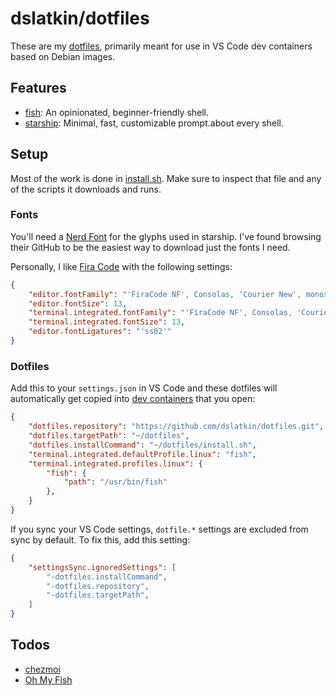 # dslatkin/dotfiles

These are my [dotfiles](https://dotfiles.github.io/), primarily meant for use in
VS Code dev containers based on Debian images.

## Features
    
-   [fish](https://fishshell.com/): An opinionated, beginner-friendly shell.
-   [starship](https://starship.rs/): Minimal, fast, customizable prompt.about every shell.

## Setup

Most of the work is done in [install.sh](install.sh). Make sure to inspect that
file and any of the scripts it downloads and runs.

### Fonts

You'll need a [Nerd Font](https://nerdfonts.com) for the glyphs used in
starship. I've found browsing their GitHub to be the easiest way to download
just the fonts I need.

Personally, I like [Fira Code](https://github.com/ryanoasis/nerd-fonts/tree/master/patched-fonts/FiraCode)
with the following settings:

```json
{
    "editor.fontFamily": "'FiraCode NF', Consolas, 'Courier New', monospace",
    "editor.fontSize": 13,
    "terminal.integrated.fontFamily": "'FiraCode NF', Consolas, 'Courier New', monospace",
    "terminal.integrated.fontSize": 13,
    "editor.fontLigatures": "'ss02'"
} 
```

### Dotfiles

Add this to your `settings.json` in VS Code and these dotfiles will automatically
get copied into [dev containers](https://code.visualstudio.com/docs/remote/containers)
that you open:

```json
{
    "dotfiles.repository": "https://github.com/dslatkin/dotfiles.git",
    "dotfiles.targetPath": "~/dotfiles",
    "dotfiles.installCommand": "~/dotfiles/install.sh",
    "terminal.integrated.defaultProfile.linux": "fish",
    "terminal.integrated.profiles.linux": {
        "fish": {
            "path": "/usr/bin/fish"
        },
    }
}
```

If you sync your VS Code settings, `dotfile.*` settings are excluded from sync
by default. To fix this, add this setting:

```json
{
    "settingsSync.ignoredSettings": [
        "-dotfiles.installCommand",
        "-dotfiles.repository",
        "-dotfiles.targetPath",
    ]
}
```

## Todos

-   [chezmoi](https://www.chezmoi.io/)
-   [Oh My Fish](https://github.com/oh-my-fish/oh-my-fish)
